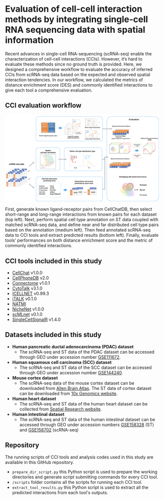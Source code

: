 # Evaluation of cell-cell interaction methods by integrating single-cell RNA sequencing data with spatial information

Recent advances in single-cell RNA-sequencing (scRNA-seq) enable the characterization of cell-cell interactions (CCIs). However, it’s hard to evaluate these methods since no ground truth is provided. Here, we designed a comprehensive workflow to evaluate the accuracy of inferred CCIs from scRNA-seq data based on the expected and observed spatial interaction tendencies. In our workflow, we calculated the metrics of distance enrichment score (DES) and commonly identified interactions to give each tool a comprehensive evaluation.

## CCI evaluation workflow

![image](https://github.com/laputaliu/CCI_evaluation/blob/main/fig/workflow.png)

First, generate known ligand-receptor pairs from CellChatDB, then select short-range and long-range interactions from known pairs for each dataset (top left). Next, perform spatial cell type annotation on ST data coupled with matched scRNA-seq data, and define near and far distributed cell type pairs based on the annotation (medium left). Then feed annotated scRNA-seq data to CCI tools and extract predicted results (bottom left). Finally, evaluate tools’ performances on both distance enrichment score and the metric of commonly identified interactions.

## CCI tools included in this study
- [CellChat](https://github.com/sqjin/CellChat) v1.0.0
- [CellPhoneDB](https://github.com/Teichlab/cellphonedb) v2.0
- [Connectome](https://github.com/msraredon/Connectome) v1.0.1
- [CytoTalk](https://github.com/huBioinfo/CytoTalk) v3.1.0
- [ICELLNET](https://github.com/soumelis-lab/ICELLNET) v0.99.3
- [iTALK](https://github.com/Coolgenome/iTALK) v0.1.0
- [NATMI](https://github.com/forrest-lab/NATMI/)
- [NicheNet](https://github.com/saeyslab/nichenetr) v1.0.0
- [scMLnet](https://github.com/SunXQlab/scMLnet) v0.1.0
- [SingleCellSignalR](https://github.com/SCA-IRCM/SingleCellSignalR_v1) v1.4.0

## Datasets included in this study
- <b>Human pancreatic ductal adenocarcinoma (PDAC) dataset</b>
  - The scRNA-seq and ST data of the PDAC dataset can be accessed through GEO under accession number [GSE111672](https://www.ncbi.nlm.nih.gov/geo/query/acc.cgi?acc=GSE111672).
- <b>Human squamous cell carcinoma (SCC) dataset</b>
  - The scRNA-seq and ST data of the SCC dataset can be accessed through GEO under accession number [GSE144240](https://www.ncbi.nlm.nih.gov/geo/query/acc.cgi?acc=GSE144240).
- <b>Mouse cortex dataset</b>
  - The scRNA-seq data of the mouse cortex dataset can be downloaded from [Allen Brain Atlas](https://dx.doi.org/10.1038/nn.4216). The ST data of cortex dataset can be downloaded from [10x Genomics website](https://www.10xgenomics.com/resources/datasets/adult-mouse-brain-ffpe-1-standard-1-3-0).
- <b>Human heart dataset</b>
  - The scRNA-seq and ST data of the human heart dataset can be collected from [Spatial Research website](https://www.spatialresearch.org/resources-published-datasets/doi-10-1016-j-cell-2019-11-025/).
- <b>Human intestinal dataset</b>
  - The scRNA-seq and ST data of the human intestinal dataset can be accessed through GEO under accession numbers [GSE158328](https://www-ncbi-nlm-nih-gov.ezproxy.u-pec.fr/geo/query/acc.cgi?acc=GSE158328) (ST) and [GSE158702](https://www-ncbi-nlm-nih-gov.ezproxy.u-pec.fr/geo/query/acc.cgi?acc=GSE158702) (scRNA-seq)

## Repository

The running scripts of CCI tools and analysis codes used in this study are available in this GitHub repository.
- `prepare_dir_script.py` this Python script is used to prepare the working directories and generate script submitting commands for every CCI tool.
- `/scripts` folder contains all the scripts for running each CCI tool.
- `extract_tool_results.py` this Python script is used to extract all the predicted interactions from each tool's outputs.



